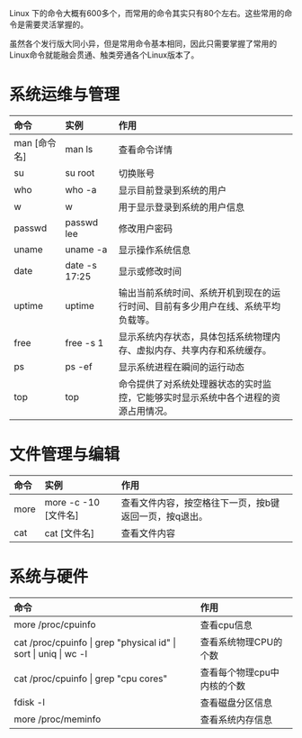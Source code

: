 Linux 下的命令大概有600多个，而常用的命令其实只有80个左右。这些常用的命令是需要灵活掌握的。

虽然各个发行版大同小异，但是常用命令基本相同，因此只需要掌握了常用的Linux命令就能融会贯通、触类旁通各个Linux版本了。

# 系统运维与管理

| 命令 | 实例 | 作用 |
| :--- | :--- | :--- |
| man \[命令名\] | man ls | 查看命令详情 |
| su | su root | 切换账号 |
| who | who -a | 显示目前登录到系统的用户 |
| w | w | 用于显示登录到系统的用户信息 |
| passwd | passwd lee | 修改用户密码 |
| uname | uname -a | 显示操作系统信息 |
| date | date -s 17:25 | 显示或修改时间 |
| uptime | uptime | 输出当前系统时间、系统开机到现在的运行时间、目前有多少用户在线、系统平均负载等。 |
| free | free -s 1 | 显示系统内存状态，具体包括系统物理内存、虚拟内存、共享内存和系统缓存。 |
| ps | ps -ef | 显示系统进程在瞬间的运行动态 |
| top | top | 命令提供了对系统处理器状态的实时监控，它能够实时显示系统中各个进程的资源占用情况。 |

# 文件管理与编辑

| 命令 | 实例 | 作用 |
| :--- | :--- | :--- |
| more | more -c -10 \[文件名\] | 查看文件内容，按空格往下一页，按b键返回一页，按q退出。 |
| cat | cat \[文件名\] | 查看文件内容 |

# 系统与硬件

| 命令 | 作用 |
| :--- | :--- |
| more /proc/cpuinfo | 查看cpu信息 |
| cat /proc/cpuinfo \| grep "physical id" \| sort \| uniq \| wc -l | 查看系统物理CPU的个数 |
| cat /proc/cpuinfo \| grep "cpu cores" | 查看每个物理cpu中内核的个数 |
| fdisk -l | 查看磁盘分区信息 |
| more /proc/meminfo | 查看系统内存信息 |



